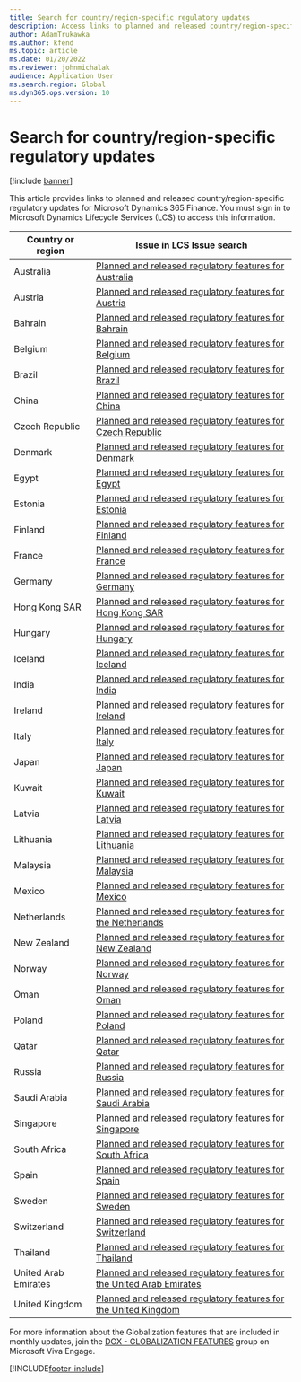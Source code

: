 ```yaml
---
title: Search for country/region-specific regulatory updates
description: Access links to planned and released country/region-specific regulatory updates for Microsoft Dynamics 365 Finance for various regions.
author: AdamTrukawka
ms.author: kfend
ms.topic: article
ms.date: 01/20/2022
ms.reviewer: johnmichalak
audience: Application User
ms.search.region: Global
ms.dyn365.ops.version: 10
---
```


# Search for country/region-specific regulatory updates

[!include [banner](../../includes/banner.md)]

This article provides links to planned and released country/region-specific regulatory updates for Microsoft Dynamics 365 Finance. You must sign in to Microsoft Dynamics Lifecycle Services (LCS) to access this information.

| Country or region    | Issue in LCS Issue search |
|----------------------|---------------------------|
| Australia            | [Planned and released regulatory features for Australia](https://fix.lcs.dynamics.com/Issue/Results?v=8_versionClass&ct=2_categoryClass_6_categoryClass&ft=1_featureClass_2_featureClass_3_featureClass&cu=1_countryClass&o=D&mode=Full&i=2_issueTypeClass_1_issueTypeClass) |
| Austria              | [Planned and released regulatory features for Austria](https://fix.lcs.dynamics.com/Issue/Results?v=8_versionClass&ct=2_categoryClass_6_categoryClass&ft=1_featureClass_2_featureClass_3_featureClass&cu=2_countryClass&o=D&mode=Full&i=2_issueTypeClass_1_issueTypeClass) |
| Bahrain              | [Planned and released regulatory features for Bahrain](https://fix.lcs.dynamics.com/Issue/Results?v=8_versionClass&ct=2_categoryClass_6_categoryClass&ft=1_featureClass_2_featureClass_3_featureClass&cu=37_countryClass&o=D&mode=Full&i=2_issueTypeClass_1_issueTypeClass) |
| Belgium              | [Planned and released regulatory features for Belgium](https://fix.lcs.dynamics.com/Issue/Results?v=8_versionClass&ct=2_categoryClass_6_categoryClass&ft=1_featureClass_2_featureClass_3_featureClass&cu=3_countryClass&o=D&mode=Full&i=2_issueTypeClass_1_issueTypeClass) |
| Brazil               | [Planned and released regulatory features for Brazil](https://fix.lcs.dynamics.com/Issue/Results?v=8_versionClass&ct=2_categoryClass_6_categoryClass&ft=1_featureClass_2_featureClass_3_featureClass&cu=4_countryClass&o=D&mode=Full&i=2_issueTypeClass_1_issueTypeClass) |
| China                | [Planned and released regulatory features for China](https://fix.lcs.dynamics.com/Issue/Results?v=8_versionClass&ct=2_categoryClass_6_categoryClass&ft=1_featureClass_2_featureClass_3_featureClass&cu=6_countryClass&o=D&mode=Full&i=2_issueTypeClass_1_issueTypeClass) |
| Czech Republic                | [Planned and released regulatory features for Czech Republic](https://fix.lcs.dynamics.com/Issue/Results?v=8_versionClass&ct=2_categoryClass_6_categoryClass&ft=1_featureClass_2_featureClass_3_featureClass&cu=7_countryClass&o=D&mode=Full&i=2_issueTypeClass_1_issueTypeClass) |
| Denmark              | [Planned and released regulatory features for Denmark](https://fix.lcs.dynamics.com/Issue/Results?v=8_versionClass&ct=2_categoryClass_6_categoryClass&ft=1_featureClass_2_featureClass_3_featureClass&cu=8_countryClass&o=D&mode=Full&i=2_issueTypeClass_1_issueTypeClass) |
| Egypt                | [Planned and released regulatory features for Egypt](https://fix.lcs.dynamics.com/Issue/Results?v=8_versionClass&ct=2_categoryClass_6_categoryClass&ft=1_featureClass_2_featureClass_3_featureClass&cu=42_countryClass&o=D&mode=Full&i=2_issueTypeClass_1_issueTypeClass) |
| Estonia              | [Planned and released regulatory features for Estonia](https://fix.lcs.dynamics.com/Issue/Results?v=8_versionClass&ct=2_categoryClass_6_categoryClass&ft=1_featureClass_2_featureClass_3_featureClass&cu=9_countryClass&o=D&mode=Full&i=2_issueTypeClass_1_issueTypeClass) |
| Finland              | [Planned and released regulatory features for Finland](https://fix.lcs.dynamics.com/Issue/Results?v=8_versionClass&ct=2_categoryClass_6_categoryClass&ft=1_featureClass_2_featureClass_3_featureClass&cu=10_countryClass&o=D&mode=Full&i=2_issueTypeClass_1_issueTypeClass) |
| France               | [Planned and released regulatory features for France](https://fix.lcs.dynamics.com/Issue/Results?v=8_versionClass&ct=2_categoryClass_6_categoryClass&ft=1_featureClass_2_featureClass_3_featureClass&cu=11_countryClass&o=D&mode=Full&i=2_issueTypeClass_1_issueTypeClass) |
| Germany              | [Planned and released regulatory features for Germany](https://fix.lcs.dynamics.com/Issue/Results?v=8_versionClass&ct=2_categoryClass_6_categoryClass&ft=1_featureClass_2_featureClass_3_featureClass&cu=12_countryClass&o=D&mode=Full&i=2_issueTypeClass_1_issueTypeClass) |
| Hong Kong SAR        | [Planned and released regulatory features for Hong Kong SAR](https://fix.lcs.dynamics.com/Issue/Results?q=&dm=0&v=8_versionClass&i=2_issueTypeClass_1_issueTypeClass&ct=2_categoryClass_6_categoryClass&ft=1_featureClass_2_featureClass_3_featureClass&cu=38_countryClass&pi=&pm=&pc=&rd=&d=&envId=&permission=) |
| Hungary              | [Planned and released regulatory features for Hungary](https://fix.lcs.dynamics.com/Issue/Results?v=8_versionClass&ct=2_categoryClass_6_categoryClass&ft=1_featureClass_2_featureClass_3_featureClass&cu=13_countryClass&o=D&mode=Full&i=2_issueTypeClass_1_issueTypeClass) |
| Iceland              | [Planned and released regulatory features for Iceland](https://fix.lcs.dynamics.com/Issue/Results?q=&dm=0&v=8_versionClass&i=2_issueTypeClass_1_issueTypeClass&ct=2_categoryClass_6_categoryClass&ft=1_featureClass_2_featureClass_3_featureClass&cu=14_countryClass&pi=&pm=&pc=&rd=&d=&envId=&permission=) |
| India                | [Planned and released regulatory features for India](https://fix.lcs.dynamics.com/Issue/Results?v=8_versionClass&ct=2_categoryClass_6_categoryClass&ft=1_featureClass_2_featureClass_3_featureClass&cu=15_countryClass&o=D&mode=Full&i=2_issueTypeClass_1_issueTypeClass) |
| Ireland              | [Planned and released regulatory features for Ireland](https://fix.lcs.dynamics.com/Issue/Results?v=8_versionClass&ct=2_categoryClass_6_categoryClass&ft=1_featureClass_2_featureClass_3_featureClass&cu=16_countryClass&o=D&mode=Full&i=2_issueTypeClass_1_issueTypeClass) |
| Italy                | [Planned and released regulatory features for Italy](https://fix.lcs.dynamics.com/Issue/Results?v=8_versionClass&ct=2_categoryClass_6_categoryClass&ft=1_featureClass_2_featureClass_3_featureClass&cu=17_countryClass&o=D&mode=Full&i=2_issueTypeClass_1_issueTypeClass) |
| Japan                | [Planned and released regulatory features for Japan](https://fix.lcs.dynamics.com/Issue/Results?v=8_versionClass&ct=2_categoryClass_6_categoryClass&ft=1_featureClass_2_featureClass_3_featureClass&cu=18_countryClass&o=D&mode=Full&i=2_issueTypeClass_1_issueTypeClass) |
| Kuwait               | [Planned and released regulatory features for Kuwait](https://fix.lcs.dynamics.com/Issue/Results?v=8_versionClass&ct=2_categoryClass_6_categoryClass&ft=1_featureClass_2_featureClass_3_featureClass&cu=39_countryClass&o=D&mode=Full&i=2_issueTypeClass_1_issueTypeClasshttps://fix.lcs.dynamics.com/Issue/Results?v=8_versionClass&ct=2_categoryClass_6_categoryClass&ft=1_featureClass_2_featureClass_3_featureClass&cu=39_countryClass&o=D&mode=Full&i=2_issueTypeClass_1_issueTypeClass) |
| Latvia               | [Planned and released regulatory features for Latvia](https://fix.lcs.dynamics.com/Issue/Results?v=8_versionClass&ct=2_categoryClass_6_categoryClass&ft=1_featureClass_2_featureClass_3_featureClass&cu=19_countryClass&o=D&mode=Full&i=2_issueTypeClass_1_issueTypeClass) |
| Lithuania            | [Planned and released regulatory features for Lithuania](https://fix.lcs.dynamics.com/Issue/Results?v=8_versionClass&ct=2_categoryClass_6_categoryClass&ft=1_featureClass_2_featureClass_3_featureClass&cu=20_countryClass&o=D&mode=Full&i=2_issueTypeClass_1_issueTypeClass) |
| Malaysia             | [Planned and released regulatory features for Malaysia](https://fix.lcs.dynamics.com/Issue/Results?v=8_versionClass&ct=2_categoryClass_6_categoryClass&ft=1_featureClass_2_featureClass_3_featureClass&cu=21_countryClass&o=D&mode=Full&i=2_issueTypeClass_1_issueTypeClass) |
| Mexico               | [Planned and released regulatory features for Mexico](https://fix.lcs.dynamics.com/Issue/Results?v=8_versionClass&ct=2_categoryClass_6_categoryClass&ft=1_featureClass_2_featureClass_3_featureClass&cu=22_countryClass&o=D&mode=Full&i=2_issueTypeClass_1_issueTypeClass) |
| Netherlands          | [Planned and released regulatory features for the Netherlands](https://fix.lcs.dynamics.com/Issue/Results?v=8_versionClass&ct=2_categoryClass_6_categoryClass&ft=1_featureClass_2_featureClass_3_featureClass&cu=23_countryClass&o=D&mode=Full&i=2_issueTypeClass_1_issueTypeClass) |
| New Zealand          | [Planned and released regulatory features for New Zealand](https://fix.lcs.dynamics.com/Issue/Results?v=8_versionClass&ct=2_categoryClass_6_categoryClass&ft=1_featureClass_2_featureClass_3_featureClass&cu=24_countryClass&o=D&mode=Full&i=2_issueTypeClass_1_issueTypeClass) |
| Norway               | [Planned and released regulatory features for Norway](https://fix.lcs.dynamics.com/Issue/Results?v=8_versionClass&ct=2_categoryClass_6_categoryClass&ft=1_featureClass_2_featureClass_3_featureClass&cu=25_countryClass&o=D&mode=Full&i=2_issueTypeClass_1_issueTypeClass) |
| Oman                 | [Planned and released regulatory features for Oman](https://fix.lcs.dynamics.com/Issue/Results?v=8_versionClass&ct=2_categoryClass_6_categoryClass&ft=1_featureClass_2_featureClass_3_featureClass&cu=40_countryClass&o=D&mode=Full&i=2_issueTypeClass_1_issueTypeClass) |
| Poland               | [Planned and released regulatory features for Poland](https://fix.lcs.dynamics.com/Issue/Results?v=8_versionClass&ct=2_categoryClass_6_categoryClass&ft=1_featureClass_2_featureClass_3_featureClass&cu=26_countryClass&o=D&mode=Full&i=2_issueTypeClass_1_issueTypeClass) |
| Qatar                | [Planned and released regulatory features for Qatar](https://fix.lcs.dynamics.com/Issue/Results?v=8_versionClass&ct=2_categoryClass_6_categoryClass&ft=1_featureClass_2_featureClass_3_featureClass&cu=41_countryClass&o=D&mode=Full&i=2_issueTypeClass_1_issueTypeClass) |
| Russia               | [Planned and released regulatory features for Russia](https://fix.lcs.dynamics.com/Issue/Results?v=8_versionClass&ct=2_categoryClass_6_categoryClass&ft=1_featureClass_2_featureClass_3_featureClass&cu=27_countryClass&o=D&mode=Full&i=2_issueTypeClass_1_issueTypeClass) |
| Saudi Arabia         | [Planned and released regulatory features for Saudi Arabia](https://fix.lcs.dynamics.com/Issue/Results?v=8_versionClass&ct=2_categoryClass_6_categoryClass&ft=1_featureClass_2_featureClass_3_featureClass&cu=28_countryClass&o=D&mode=Full&i=2_issueTypeClass_1_issueTypeClass) |
| Singapore            | [Planned and released regulatory features for Singapore](https://fix.lcs.dynamics.com/Issue/Results?v=8_versionClass&ct=2_categoryClass_6_categoryClass&ft=1_featureClass_2_featureClass_3_featureClass&cu=29_countryClass&o=D&mode=Full&i=2_issueTypeClass_1_issueTypeClass) |
| South Africa         | [Planned and released regulatory features for South Africa](https://fix.lcs.dynamics.com/Issue/Results?q=&dm=0&v=8_versionClass&i=2_issueTypeClass_1_issueTypeClass&ct=2_categoryClass_6_categoryClass&ft=1_featureClass_2_featureClass_3_featureClass&cu=30_countryClass&pi=&pm=&pc=&rd=&d=&envId=&permission=) |
| Spain                | [Planned and released regulatory features for Spain](https://fix.lcs.dynamics.com/Issue/Results?v=8_versionClass&ct=2_categoryClass_6_categoryClass&ft=1_featureClass_2_featureClass_3_featureClass&cu=31_countryClass&o=D&mode=Full&i=2_issueTypeClass_1_issueTypeClass) |
| Sweden               | [Planned and released regulatory features for Sweden](https://fix.lcs.dynamics.com/Issue/Results?v=8_versionClass&ct=2_categoryClass_6_categoryClass&ft=1_featureClass_2_featureClass_3_featureClass&cu=32_countryClass&o=D&mode=Full&i=2_issueTypeClass_1_issueTypeClass) |
| Switzerland          | [Planned and released regulatory features for Switzerland](https://fix.lcs.dynamics.com/Issue/Results?v=8_versionClass&ct=2_categoryClass_6_categoryClass&ft=1_featureClass_2_featureClass_3_featureClass&cu=33_countryClass&o=D&mode=Full&i=2_issueTypeClass_1_issueTypeClass) |
| Thailand             | [Planned and released regulatory features for Thailand](https://fix.lcs.dynamics.com/Issue/Results?v=8_versionClass&ct=2_categoryClass_6_categoryClass&ft=1_featureClass_2_featureClass_3_featureClass&cu=34_countryClass&o=D&mode=Full&i=2_issueTypeClass_1_issueTypeClass) |
| United Arab Emirates | [Planned and released regulatory features for the United Arab Emirates](https://fix.lcs.dynamics.com/Issue/Results?v=8_versionClass&ct=2_categoryClass_6_categoryClass&ft=1_featureClass_2_featureClass_3_featureClass&cu=43_countryClass&o=D&mode=Full&i=2_issueTypeClass_1_issueTypeClass) |
| United Kingdom       | [Planned and released regulatory features for the United Kingdom](https://nam06.safelinks.protection.outlook.com/?url=https%3A%2F%2Ffix.lcs.dynamics.com%2FIssue%2FResults%3Fv%3D8_versionClass%26ct%3D2_categoryClass_6_categoryClass%26ft%3D1_featureClass_2_featureClass_3_featureClass%26cu%3D3_countryClass%26o%3DD%26mode%3DFull%26i%3D2_issueTypeClass_1_issueTypeClass&data=04%7C01%7Cvastrup%40microsoft.com%7C6e8a12140a0548c9224508d94add50a5%7C72f988bf86f141af91ab2d7cd011db47%7C1%7C0%7C637623136671200065%7CUnknown%7CTWFpbGZsb3d8eyJWIjoiMC4wLjAwMDAiLCJQIjoiV2luMzIiLCJBTiI6Ik1haWwiLCJXVCI6Mn0%3D%7C1000&sdata=eiZzncdY20RjysdC8rpru54YONhSlJUec093vwFK5jI%3D&reserved=0) |

For more information about the Globalization features that are included in monthly updates, join the [DGX - GLOBALIZATION FEATURES](https://www.yammer.com/dynamicsaxfeedbackprograms/#/threads/inGroup?type=in_group&feedId=17055599&view=all) group on Microsoft Viva Engage.

[!INCLUDE[footer-include](../../../includes/footer-banner.md)]
